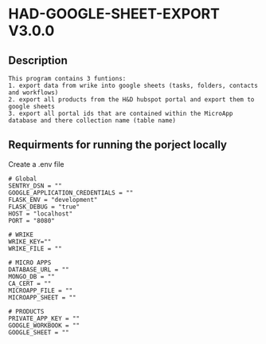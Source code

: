 # HAD-GOOGLE-SHEET-EXPORT V3.0.0

## Description

```
This program contains 3 funtions:
1. export data from wrike into google sheets (tasks, folders, contacts and workflows)
2. export all products from the H&D hubspot portal and export them to google sheets
3. export all portal ids that are contained within the MicroApp database and there collection name (table name)
```

## Requirments for running the porject locally

Create a .env file

```
# Global
SENTRY_DSN = ""
GOOGLE_APPLICATION_CREDENTIALS = ""
FLASK_ENV = "development"
FLASK_DEBUG = "true"
HOST = "localhost"
PORT = "8080"

# WRIKE
WRIKE_KEY=""
WRIKE_FILE = ""

# MICRO APPS
DATABASE_URL = ""
MONGO_DB = ""
CA_CERT = ""
MICROAPP_FILE = ""
MICROAPP_SHEET = ""

# PRODUCTS
PRIVATE_APP_KEY = ""
GOOGLE_WORKBOOK = ""
GOOGLE_SHEET = ""

```
